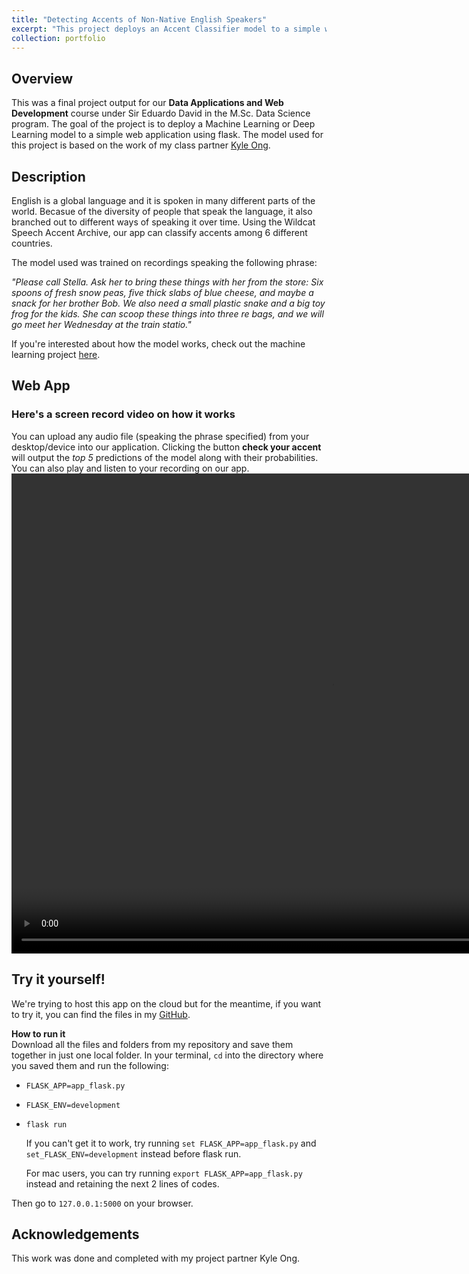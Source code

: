 ```yaml
---
title: "Detecting Accents of Non-Native English Speakers"
excerpt: "This project deploys an Accent Classifier model to a simple web application using flask. The algorithm was trained on multiple voice recordings of native and non-native english speakers.<br/><br><img src='/images/accent-classifier/cover.png'>"
collection: portfolio
---
```


<h2>Overview</h2>

This was a final project output for our <b>Data Applications and Web Development</b> course under Sir Eduardo David in the M.Sc. Data Science program. The goal of the project is to deploy a Machine Learning or Deep Learning model to a simple web application using flask. The model used for this project is based on the work of my class partner [Kyle Ong](https://kykyleoh.github.io).

<h2>Description</h2>
 English is a global language and it is spoken in many different parts of the world. Becasue of the diversity of people that speak the language, it also branched out to different ways of speaking it over time. Using the Wildcat Speech Accent Archive, our app can classify accents among 6 different countries. 

 The model used was trained on recordings speaking the following phrase:

 *"Please call Stella. Ask her to bring these things with her from the store: Six spoons of fresh snow peas, five thick slabs of blue cheese, and maybe a snack for her brother Bob. We also need a small plastic snake and a big toy frog for the kids. She can scoop these things into three re bags, and we will go meet her Wednesday at the train statio."*

 If you're interested about how the model works, check out the machine learning project [here](https://kykyleoh.github.io/portfolio/accent-detection).

<h2>Web App</h2>

<h3> Here's a screen record video on how it works</h3>

You can upload any audio file (speaking the phrase specified) from your desktop/device into our application. Clicking the button **check your accent** will output the *top 5* predictions of the model along with their probabilities. You can also play and listen to your recording on our app.
<video width='1024' height='768' controls>
  <source src="/files/accent-classifier.mov">
</video>

<h2>Try it yourself!</h2>

We're trying to host this app on the cloud but for the meantime, if you want to try it, you can find the files in my [GitHub](https://github.com/bengielynmae/accent-classifier-web-app).

**How to run it**<br>
Download all the files and folders from my repository and save them together in just one local folder. In your terminal, `cd` into the directory where you saved them and run the following:<br>
* `FLASK_APP=app_flask.py`
* `FLASK_ENV=development`
* `flask run`

  If you can't get it to work, try running `set FLASK_APP=app_flask.py` and `set_FLASK_ENV=development` instead before flask run. 

  For mac users, you can try running `export FLASK_APP=app_flask.py` instead and retaining the next 2 lines of codes. 

Then go to `127.0.0.1:5000` on your browser. 


<h2>Acknowledgements</h2>
<p>This work was done and completed with my project partner Kyle Ong.</p>